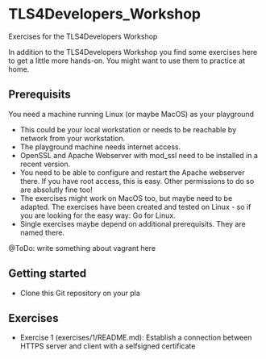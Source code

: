 # TLS4Developers_Workshop
Exercises for the TLS4Developers Workshop

In addition to the TLS4Developers Workshop you find some exercises here to get a little more hands-on.
You might want to use them to practice at home.

## Prerequisits

You need a machine running Linux (or maybe MacOS) as your playground
* This could be your local workstation or needs to be reachable by network from your workstation.
* The playground machine needs internet access.
* OpenSSL and Apache Webserver with mod_ssl need to be installed in a recent version.
* You need to be able to configure and restart the Apache webserver there. If you have root access, this is easy. Other permissions to do so are absolutly fine too!
* The exercises might work on MacOS too, but maybe need to be adapted. The exercises have been created and tested on Linux - so if you are looking for the easy way: Go for Linux.
* Single exercises maybe depend on additional prerequisits. They are named there.

@ToDo: write something about vagrant here

## Getting started

* Clone this Git repository on your pla

## Exercises

* Exercise 1 (exercises/1/README.md): Establish a connection between HTTPS server and client with a selfsigned certificate
